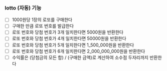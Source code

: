 ### lotto (자동) 기능
- [ ] 1000원당 1장의 로또를 구매한다
- [ ] 구매한 만큼 로또 번호를 발급한다
- [ ] 로또 번호와 당첨 번호가 3개 일치한다면 5000원을 반환한다
- [ ] 로또 번호와 당첨 번호가 4개 일치한다면 50000원을 반환한다
- [ ] 로또 번호와 당첨 번호가 5개 일치한다면 1_500_000원을 반환한다
- [ ] 로또 번호와 당첨 번호가 6개 일치한다면 2_000_000_000원을 반환한다
- [ ] 수익률은 (당첨금의 모든 합) / (구매한 금액)로 계산하여 소수점 두자리까지 반환한다